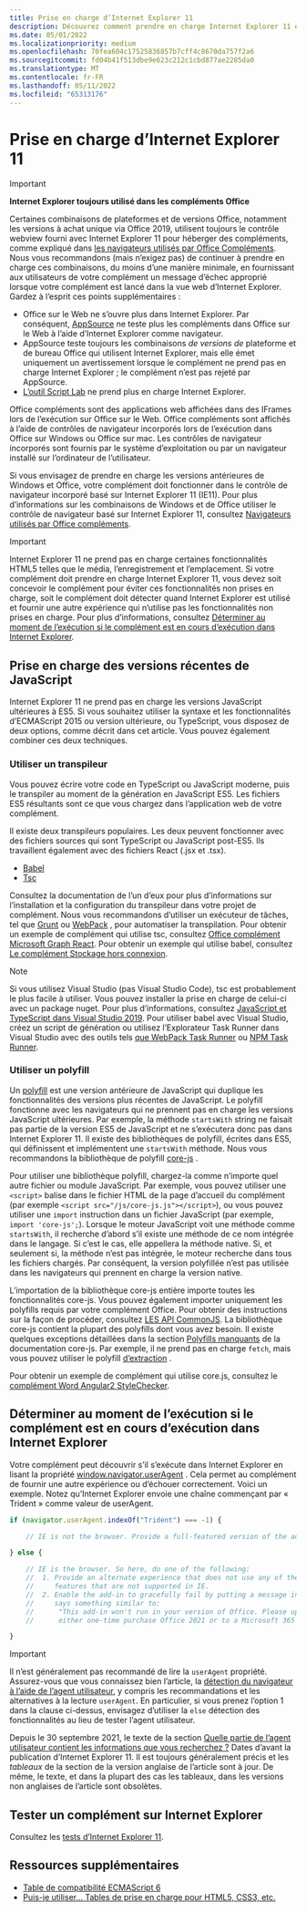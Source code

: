 ```yaml
---
title: Prise en charge d’Internet Explorer 11
description: Découvrez comment prendre en charge Internet Explorer 11 et ES5 Javascript dans votre complément.
ms.date: 05/01/2022
ms.localizationpriority: medium
ms.openlocfilehash: 70fea604c17525836857b7cff4c8670da757f2a6
ms.sourcegitcommit: fd04b41f513dbe9e623c212c1cbd877ae2285da0
ms.translationtype: MT
ms.contentlocale: fr-FR
ms.lasthandoff: 05/11/2022
ms.locfileid: "65313176"
---
```

# <a name="support-internet-explorer-11"></a>Prise en charge d’Internet Explorer 11

> [!IMPORTANT]
> **Internet Explorer toujours utilisé dans les compléments Office**
>
> Certaines combinaisons de plateformes et de versions Office, notamment les versions à achat unique via Office 2019, utilisent toujours le contrôle webview fourni avec Internet Explorer 11 pour héberger des compléments, comme expliqué dans [les navigateurs utilisés par Office Compléments](../concepts/browsers-used-by-office-web-add-ins.md). Nous vous recommandons (mais n’exigez pas) de continuer à prendre en charge ces combinaisons, du moins d’une manière minimale, en fournissant aux utilisateurs de votre complément un message d’échec approprié lorsque votre complément est lancé dans la vue web d’Internet Explorer. Gardez à l’esprit ces points supplémentaires :
>
> - Office sur le Web ne s’ouvre plus dans Internet Explorer. Par conséquent, [AppSource](/office/dev/store/submit-to-appsource-via-partner-center) ne teste plus les compléments dans Office sur le Web à l’aide d’Internet Explorer comme navigateur.
> - AppSource teste toujours les combinaisons *de versions de* plateforme et de bureau Office qui utilisent Internet Explorer, mais elle émet uniquement un avertissement lorsque le complément ne prend pas en charge Internet Explorer ; le complément n’est pas rejeté par AppSource.
> - [L’outil Script Lab](../overview/explore-with-script-lab.md) ne prend plus en charge Internet Explorer.

Office compléments sont des applications web affichées dans des IFrames lors de l’exécution sur Office sur le Web. Office compléments sont affichés à l’aide de contrôles de navigateur incorporés lors de l’exécution dans Office sur Windows ou Office sur mac. Les contrôles de navigateur incorporés sont fournis par le système d’exploitation ou par un navigateur installé sur l’ordinateur de l’utilisateur.

Si vous envisagez de prendre en charge les versions antérieures de Windows et Office, votre complément doit fonctionner dans le contrôle de navigateur incorporé basé sur Internet Explorer 11 (IE11). Pour plus d’informations sur les combinaisons de Windows et de Office utiliser le contrôle de navigateur basé sur Internet Explorer 11, consultez [Navigateurs utilisés par Office compléments](../concepts/browsers-used-by-office-web-add-ins.md).

> [!IMPORTANT]
> Internet Explorer 11 ne prend pas en charge certaines fonctionnalités HTML5 telles que le média, l’enregistrement et l’emplacement. Si votre complément doit prendre en charge Internet Explorer 11, vous devez soit concevoir le complément pour éviter ces fonctionnalités non prises en charge, soit le complément doit détecter quand Internet Explorer est utilisé et fournir une autre expérience qui n’utilise pas les fonctionnalités non prises en charge. Pour plus d’informations, consultez [Déterminer au moment de l’exécution si le complément est en cours d’exécution dans Internet Explorer](#determine-at-runtime-if-the-add-in-is-running-in-internet-explorer).

## <a name="support-for-recent-versions-of-javascript"></a>Prise en charge des versions récentes de JavaScript

Internet Explorer 11 ne prend pas en charge les versions JavaScript ultérieures à ES5. Si vous souhaitez utiliser la syntaxe et les fonctionnalités d’ECMAScript 2015 ou version ultérieure, ou TypeScript, vous disposez de deux options, comme décrit dans cet article. Vous pouvez également combiner ces deux techniques.

### <a name="use-a-transpiler"></a>Utiliser un transpileur

Vous pouvez écrire votre code en TypeScript ou JavaScript moderne, puis le transpiler au moment de la génération en JavaScript ES5. Les fichiers ES5 résultants sont ce que vous chargez dans l’application web de votre complément.

Il existe deux transpileurs populaires. Les deux peuvent fonctionner avec des fichiers sources qui sont TypeScript ou JavaScript post-ES5. Ils travaillent également avec des fichiers React (.jsx et .tsx).

- [Babel](https://babeljs.io/)
- [Tsc](https://www.typescriptlang.org/index.html)

Consultez la documentation de l’un d’eux pour plus d’informations sur l’installation et la configuration du transpileur dans votre projet de complément. Nous vous recommandons d’utiliser un exécuteur de tâches, tel que [Grunt](https://gruntjs.com/) ou [WebPack](https://webpack.js.org/) , pour automatiser la transpilation. Pour obtenir un exemple de complément qui utilise tsc, consultez [Office complément Microsoft Graph React](https://github.com/OfficeDev/Office-Add-in-samples/tree/main/Samples/auth/Office-Add-in-Microsoft-Graph-React). Pour obtenir un exemple qui utilise babel, consultez [Le complément Stockage hors connexion](https://github.com/OfficeDev/Office-Add-in-samples/tree/main/Samples/Excel.OfflineStorageAddin).

> [!NOTE]
> Si vous utilisez Visual Studio (pas Visual Studio Code), tsc est probablement le plus facile à utiliser. Vous pouvez installer la prise en charge de celui-ci avec un package nuget. Pour plus d’informations, consultez [JavaScript et TypeScript dans Visual Studio 2019](/visualstudio/javascript/javascript-in-vs-2019). Pour utiliser babel avec Visual Studio, créez un script de génération ou utilisez l’Explorateur Task Runner dans Visual Studio avec des outils tels [que WebPack Task Runner](https://marketplace.visualstudio.com/items?itemName=MadsKristensen.WebPackTaskRunner) ou [NPM Task Runner](https://marketplace.visualstudio.com/items?itemName=MadsKristensen.NPMTaskRunner).

### <a name="use-a-polyfill"></a>Utiliser un polyfill

Un [polyfill](https://en.wikipedia.org/wiki/Polyfill_(programming)) est une version antérieure de JavaScript qui duplique les fonctionnalités des versions plus récentes de JavaScript. Le polyfill fonctionne avec les navigateurs qui ne prennent pas en charge les versions JavaScript ultérieures. Par exemple, la méthode `startsWith` string ne faisait pas partie de la version ES5 de JavaScript et ne s’exécutera donc pas dans Internet Explorer 11. Il existe des bibliothèques de polyfill, écrites dans ES5, qui définissent et implémentent une `startsWith` méthode. Nous vous recommandons la bibliothèque de polyfill [core-js](https://github.com/zloirock/core-js) .

Pour utiliser une bibliothèque polyfill, chargez-la comme n’importe quel autre fichier ou module JavaScript. Par exemple, vous pouvez utiliser une `<script>` balise dans le fichier HTML de la page d’accueil du complément (par exemple `<script src="/js/core-js.js"></script>`), ou vous pouvez utiliser une `import` instruction dans un fichier JavaScript (par exemple, `import 'core-js';`). Lorsque le moteur JavaScript voit une méthode comme `startsWith`, il recherche d’abord s’il existe une méthode de ce nom intégrée dans le langage. Si c’est le cas, elle appellera la méthode native. Si, et seulement si, la méthode n’est pas intégrée, le moteur recherche dans tous les fichiers chargés. Par conséquent, la version polyfillée n’est pas utilisée dans les navigateurs qui prennent en charge la version native.

L’importation de la bibliothèque core-js entière importe toutes les fonctionnalités core-js. Vous pouvez également importer uniquement les polyfills requis par votre complément Office. Pour obtenir des instructions sur la façon de procéder, consultez [LES API CommonJS](https://github.com/zloirock/core-js#commonjs-api). La bibliothèque core-js contient la plupart des polyfills dont vous avez besoin. Il existe quelques exceptions détaillées dans la section [Polyfills manquants](https://github.com/zloirock/core-js#missing-polyfills) de la documentation core-js. Par exemple, il ne prend pas en charge `fetch`, mais vous pouvez utiliser le polyfill [d’extraction](https://github.com/github/fetch) .

Pour obtenir un exemple de complément qui utilise core.js, consultez le [complément Word Angular2 StyleChecker](https://github.com/OfficeDev/Word-Add-in-Angular2-StyleChecker).

## <a name="determine-at-runtime-if-the-add-in-is-running-in-internet-explorer"></a>Déterminer au moment de l’exécution si le complément est en cours d’exécution dans Internet Explorer

Votre complément peut découvrir s’il s’exécute dans Internet Explorer en lisant la propriété [window.navigator.userAgent](https://developer.mozilla.org/docs/Web/API/Navigator/userAgent) . Cela permet au complément de fournir une autre expérience ou d’échouer correctement. Voici un exemple. Notez qu’Internet Explorer envoie une chaîne commençant par « Trident » comme valeur de userAgent.

```javascript
if (navigator.userAgent.indexOf("Trident") === -1) {

    // IE is not the browser. Provide a full-featured version of the add-in here.

} else {

    // IE is the browser. So here, do one of the following: 
    //  1. Provide an alternate experience that does not use any of the HTML5
    //     features that are not supported in IE.
    //  2. Enable the add-in to gracefully fail by putting a message in the UI that
    //     says something similar to: 
    //      "This add-in won't run in your version of Office. Please upgrade to 
    //      either one-time purchase Office 2021 or to a Microsoft 365 account."          

}
```

> [!IMPORTANT]
> Il n’est généralement pas recommandé de lire la `userAgent` propriété. Assurez-vous que vous connaissez bien l’article, la [détection du navigateur à l’aide de l’agent utilisateur](https://developer.mozilla.org/en-US/docs/Web/HTTP/Browser_detection_using_the_user_agent), y compris les recommandations et les alternatives à la lecture `userAgent`. En particulier, si vous prenez l’option 1 dans la clause ci-dessus, envisagez d’utiliser la `else` détection des fonctionnalités au lieu de tester l’agent utilisateur.
>
> Depuis le 30 septembre 2021, le texte de la section [Quelle partie de l’agent utilisateur contient les informations que vous recherchez ?](https://developer.mozilla.org/en-US/docs/Web/HTTP/Browser_detection_using_the_user_agent#which_part_of_the_user_agent_contains_the_information_you_are_looking_for) Dates d’avant la publication d’Internet Explorer 11. Il est toujours généralement précis et les *tableaux* de la section de la version anglaise de l’article sont à jour. De même, le texte, et dans la plupart des cas les tableaux, dans les versions non anglaises de l’article sont obsolètes.

## <a name="test-an-add-in-on-internet-explorer"></a>Tester un complément sur Internet Explorer

Consultez les [tests d’Internet Explorer 11](../testing/ie-11-testing.md).

## <a name="additional-resources"></a>Ressources supplémentaires

- [Table de compatibilité ECMAScript 6](https://kangax.github.io/compat-table/es6/)
- [Puis-je utiliser... Tables de prise en charge pour HTML5, CSS3, etc.](https://caniuse.com/)
